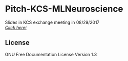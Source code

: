 # Pitch-KCS-MLNeuroscience
Slides in KCS exchange meeting in 08/29/2017  
*[Click here!](https://gitpitch.com/TRSasasusu/Pitch-KCS-MLNeuroscience)*  
## License
GNU Free Documentation License Version 1.3
